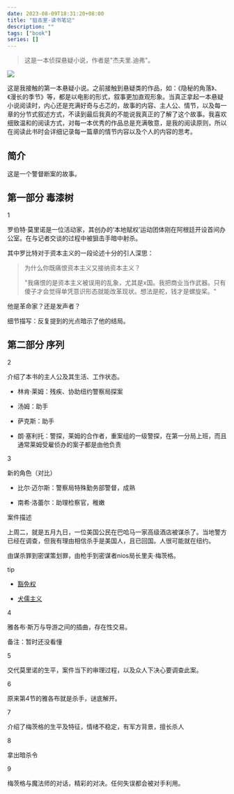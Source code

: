 ```yaml
---
date: 2023-08-09T18:31:20+08:00
title: "狙击室·读书笔记"
description: ""
tags: ["book"]
series: []
---
```

>这是一本侦探悬疑小说，作者是"杰夫里.迪弗"。

![](/content/blog/book/killroom.jpg)


这是我接触的第一本悬疑小说。之前接触到悬疑类的作品，如：《隐秘的角落》、《漫长的季节》等，都是以电影的形式，叙事更加直观形象。当真正拿起一本悬疑小说阅读时，内心还是充满好奇与忐忑的，故事的内容、主人公、情节，以及每一章的分节式叙述方式，不读到最后我真的不能说我真正的了解了这个故事。我喜欢细致温和的阅读方式，对每一本优秀的作品总是充满敬意，是我的阅读原则，所以在阅读此书时会详细记录每一篇章的情节内容以及个人的内容的思考。

## 简介

这是一个警督断案的故事。

## 第一部分 毒漆树

1

罗伯特·莫里诺是一位活动家，其创办的‘本地赋权’运动团体刚在阿根廷开设首间办公室。在与记者交谈的过程中被狙击手暗中射杀。

其中罗比特对于资本主义的一段论述十分的引人深思：

> 为什么你既痛恨资本主义又接纳资本主义？
>
> "我痛恨的是资本主义被误用的乱象，尤其是x国。我把商业当作武器。只有傻子才会觉得单凭意识形态就能改革现状。想法是舵，钱才是螺旋桨。"

他是革命家？还是发声者？

细节描写：反复提到的光点暗示了他的结局。

## 第二部分 序列

2

介绍了本书的主人公及其生活、工作状态。

- 林肯·莱姆：残疾、协助纽约警察局探案

- 汤姆：助手

- 萨克斯：助手

- 朗·塞利托：警探，莱姆的合作者，重案组的一级警探，在第一分局上班，而且通常莱姆受雇侦办的案子都是由他负责

3

新的角色（对比）

- 比尔·迈尔斯：警察局特殊勤务部警督，成熟

- 南希·洛蕾尔：助理检察官，稚嫩

案件描述

上周二，就是五月九日，一位美国公民在巴哈马一家高级酒店被谋杀了。当地警方已经在调查，但我有理由相信杀手是美国人，且已回国。人很可能就在纽约。

由谋杀罪到密谋策划罪，由枪手到密谋者nios局长里夫·梅茨格。

tip

- [豁免权](https://baike.baidu.com/item/%E8%B1%81%E5%85%8D%E6%9D%83/0)

- [犬儒主义](https://baike.baidu.com/item/%E7%8A%AC%E5%84%92%E4%B8%BB%E4%B9%89/324050)

4

雅各布·斯万与导游之间的插曲，存在性交易。

备注：暂时还没看懂

5

交代莫里诺的生平，案件当下的审理过程，以及众人下决心要调查此案。

6

原来第4节的雅各布就是杀手，谜底解开。

7

介绍了梅茨格的生平及特征，情绪不稳定，有军方背景，擅长杀人

8

拿出暗杀令

9

梅茨格与魔法师的对话，精彩的对决。任何失误都会被对手利用。
